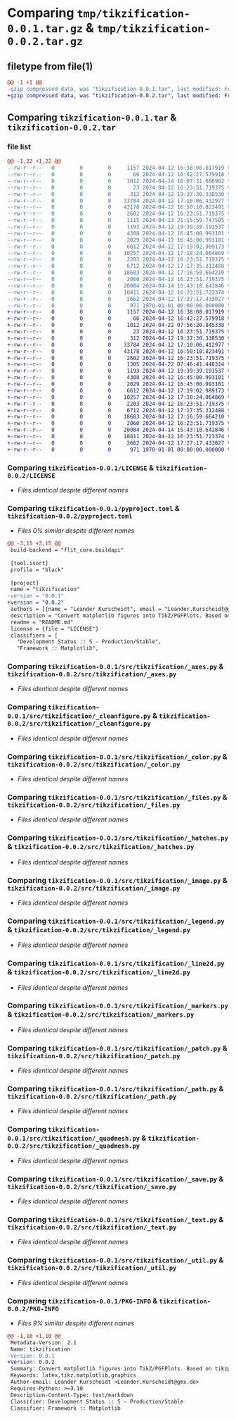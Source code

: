 # Comparing `tmp/tikzification-0.0.1.tar.gz` & `tmp/tikzification-0.0.2.tar.gz`

## filetype from file(1)

```diff
@@ -1 +1 @@
-gzip compressed data, was "tikzification-0.0.1.tar", last modified: Fri Jan  1 00:00:00 2016, max compression
+gzip compressed data, was "tikzification-0.0.2.tar", last modified: Fri Jan  1 00:00:00 2016, max compression
```

## Comparing `tikzification-0.0.1.tar` & `tikzification-0.0.2.tar`

### file list

```diff
@@ -1,22 +1,22 @@
--rw-r--r--   0        0        0     1157 2024-04-12 16:38:08.017919 tikzification-0.0.1/LICENSE
--rw-r--r--   0        0        0       66 2024-04-12 16:42:27.579918 tikzification-0.0.1/README.md
--rw-r--r--   0        0        0     1012 2024-04-14 16:07:31.666902 tikzification-0.0.1/pyproject.toml
--rw-r--r--   0        0        0       23 2024-04-12 16:23:51.719375 tikzification-0.0.1/src/tikzification/__about__.py
--rw-r--r--   0        0        0      312 2024-04-12 19:37:30.338530 tikzification-0.0.1/src/tikzification/__init__.py
--rw-r--r--   0        0        0    33784 2024-04-12 17:10:06.412977 tikzification-0.0.1/src/tikzification/_axes.py
--rw-r--r--   0        0        0    43178 2024-04-12 16:50:10.823491 tikzification-0.0.1/src/tikzification/_cleanfigure.py
--rw-r--r--   0        0        0     2602 2024-04-12 16:23:51.719375 tikzification-0.0.1/src/tikzification/_color.py
--rw-r--r--   0        0        0     1115 2024-04-13 21:15:59.747505 tikzification-0.0.1/src/tikzification/_config.py
--rw-r--r--   0        0        0     1193 2024-04-12 19:39:39.191537 tikzification-0.0.1/src/tikzification/_files.py
--rw-r--r--   0        0        0     4308 2024-04-12 16:45:00.993101 tikzification-0.0.1/src/tikzification/_hatches.py
--rw-r--r--   0        0        0     2029 2024-04-12 16:45:00.993101 tikzification-0.0.1/src/tikzification/_image.py
--rw-r--r--   0        0        0     6612 2024-04-12 17:19:02.989173 tikzification-0.0.1/src/tikzification/_legend.py
--rw-r--r--   0        0        0    10257 2024-04-12 17:18:24.064869 tikzification-0.0.1/src/tikzification/_line2d.py
--rw-r--r--   0        0        0     2203 2024-04-12 16:23:51.719375 tikzification-0.0.1/src/tikzification/_markers.py
--rw-r--r--   0        0        0     6712 2024-04-12 17:17:35.312488 tikzification-0.0.1/src/tikzification/_patch.py
--rw-r--r--   0        0        0    18683 2024-04-12 17:16:59.664210 tikzification-0.0.1/src/tikzification/_path.py
--rw-r--r--   0        0        0     2060 2024-04-12 16:23:51.719375 tikzification-0.0.1/src/tikzification/_quadmesh.py
--rw-r--r--   0        0        0    20084 2024-04-14 15:43:18.642846 tikzification-0.0.1/src/tikzification/_save.py
--rw-r--r--   0        0        0    10411 2024-04-12 16:23:51.723374 tikzification-0.0.1/src/tikzification/_text.py
--rw-r--r--   0        0        0     2662 2024-04-12 17:27:17.433027 tikzification-0.0.1/src/tikzification/_util.py
--rw-r--r--   0        0        0      971 1970-01-01 00:00:00.000000 tikzification-0.0.1/PKG-INFO
+-rw-r--r--   0        0        0     1157 2024-04-12 16:38:08.017919 tikzification-0.0.2/LICENSE
+-rw-r--r--   0        0        0       66 2024-04-12 16:42:27.579918 tikzification-0.0.2/README.md
+-rw-r--r--   0        0        0     1012 2024-04-22 07:56:20.845338 tikzification-0.0.2/pyproject.toml
+-rw-r--r--   0        0        0       23 2024-04-12 16:23:51.719375 tikzification-0.0.2/src/tikzification/__about__.py
+-rw-r--r--   0        0        0      312 2024-04-12 19:37:30.338530 tikzification-0.0.2/src/tikzification/__init__.py
+-rw-r--r--   0        0        0    33784 2024-04-12 17:10:06.412977 tikzification-0.0.2/src/tikzification/_axes.py
+-rw-r--r--   0        0        0    43178 2024-04-12 16:50:10.823491 tikzification-0.0.2/src/tikzification/_cleanfigure.py
+-rw-r--r--   0        0        0     2602 2024-04-12 16:23:51.719375 tikzification-0.0.2/src/tikzification/_color.py
+-rw-r--r--   0        0        0     1305 2024-04-22 07:46:41.448314 tikzification-0.0.2/src/tikzification/_config.py
+-rw-r--r--   0        0        0     1193 2024-04-12 19:39:39.191537 tikzification-0.0.2/src/tikzification/_files.py
+-rw-r--r--   0        0        0     4308 2024-04-12 16:45:00.993101 tikzification-0.0.2/src/tikzification/_hatches.py
+-rw-r--r--   0        0        0     2029 2024-04-12 16:45:00.993101 tikzification-0.0.2/src/tikzification/_image.py
+-rw-r--r--   0        0        0     6612 2024-04-12 17:19:02.989173 tikzification-0.0.2/src/tikzification/_legend.py
+-rw-r--r--   0        0        0    10257 2024-04-12 17:18:24.064869 tikzification-0.0.2/src/tikzification/_line2d.py
+-rw-r--r--   0        0        0     2203 2024-04-12 16:23:51.719375 tikzification-0.0.2/src/tikzification/_markers.py
+-rw-r--r--   0        0        0     6712 2024-04-12 17:17:35.312488 tikzification-0.0.2/src/tikzification/_patch.py
+-rw-r--r--   0        0        0    18683 2024-04-12 17:16:59.664210 tikzification-0.0.2/src/tikzification/_path.py
+-rw-r--r--   0        0        0     2060 2024-04-12 16:23:51.719375 tikzification-0.0.2/src/tikzification/_quadmesh.py
+-rw-r--r--   0        0        0    20084 2024-04-14 15:43:18.642846 tikzification-0.0.2/src/tikzification/_save.py
+-rw-r--r--   0        0        0    10411 2024-04-12 16:23:51.723374 tikzification-0.0.2/src/tikzification/_text.py
+-rw-r--r--   0        0        0     2662 2024-04-12 17:27:17.433027 tikzification-0.0.2/src/tikzification/_util.py
+-rw-r--r--   0        0        0      971 1970-01-01 00:00:00.000000 tikzification-0.0.2/PKG-INFO
```

### Comparing `tikzification-0.0.1/LICENSE` & `tikzification-0.0.2/LICENSE`

 * *Files identical despite different names*

### Comparing `tikzification-0.0.1/pyproject.toml` & `tikzification-0.0.2/pyproject.toml`

 * *Files 0% similar despite different names*

```diff
@@ -3,15 +3,15 @@
 build-backend = "flit_core.buildapi"
 
 [tool.isort]
 profile = "black"
 
 [project]
 name = "tikzification"
-version = "0.0.1"
+version = "0.0.2"
 authors = [{name = "Leander Kurscheidt", email = "Leander.Kurscheidt@gmx.de"}]
 description = "Convert matplotlib figures into TikZ/PGFPlots. Based on tikzplotlib"
 readme = "README.md"
 license = {file = "LICENSE"}
 classifiers = [
   "Development Status :: 5 - Production/Stable",
   "Framework :: Matplotlib",
```

### Comparing `tikzification-0.0.1/src/tikzification/_axes.py` & `tikzification-0.0.2/src/tikzification/_axes.py`

 * *Files identical despite different names*

### Comparing `tikzification-0.0.1/src/tikzification/_cleanfigure.py` & `tikzification-0.0.2/src/tikzification/_cleanfigure.py`

 * *Files identical despite different names*

### Comparing `tikzification-0.0.1/src/tikzification/_color.py` & `tikzification-0.0.2/src/tikzification/_color.py`

 * *Files identical despite different names*

### Comparing `tikzification-0.0.1/src/tikzification/_files.py` & `tikzification-0.0.2/src/tikzification/_files.py`

 * *Files identical despite different names*

### Comparing `tikzification-0.0.1/src/tikzification/_hatches.py` & `tikzification-0.0.2/src/tikzification/_hatches.py`

 * *Files identical despite different names*

### Comparing `tikzification-0.0.1/src/tikzification/_image.py` & `tikzification-0.0.2/src/tikzification/_image.py`

 * *Files identical despite different names*

### Comparing `tikzification-0.0.1/src/tikzification/_legend.py` & `tikzification-0.0.2/src/tikzification/_legend.py`

 * *Files identical despite different names*

### Comparing `tikzification-0.0.1/src/tikzification/_line2d.py` & `tikzification-0.0.2/src/tikzification/_line2d.py`

 * *Files identical despite different names*

### Comparing `tikzification-0.0.1/src/tikzification/_markers.py` & `tikzification-0.0.2/src/tikzification/_markers.py`

 * *Files identical despite different names*

### Comparing `tikzification-0.0.1/src/tikzification/_patch.py` & `tikzification-0.0.2/src/tikzification/_patch.py`

 * *Files identical despite different names*

### Comparing `tikzification-0.0.1/src/tikzification/_path.py` & `tikzification-0.0.2/src/tikzification/_path.py`

 * *Files identical despite different names*

### Comparing `tikzification-0.0.1/src/tikzification/_quadmesh.py` & `tikzification-0.0.2/src/tikzification/_quadmesh.py`

 * *Files identical despite different names*

### Comparing `tikzification-0.0.1/src/tikzification/_save.py` & `tikzification-0.0.2/src/tikzification/_save.py`

 * *Files identical despite different names*

### Comparing `tikzification-0.0.1/src/tikzification/_text.py` & `tikzification-0.0.2/src/tikzification/_text.py`

 * *Files identical despite different names*

### Comparing `tikzification-0.0.1/src/tikzification/_util.py` & `tikzification-0.0.2/src/tikzification/_util.py`

 * *Files identical despite different names*

### Comparing `tikzification-0.0.1/PKG-INFO` & `tikzification-0.0.2/PKG-INFO`

 * *Files 9% similar despite different names*

```diff
@@ -1,10 +1,10 @@
 Metadata-Version: 2.1
 Name: tikzification
-Version: 0.0.1
+Version: 0.0.2
 Summary: Convert matplotlib figures into TikZ/PGFPlots. Based on tikzplotlib
 Keywords: latex,tikz,matplotlib,graphics
 Author-email: Leander Kurscheidt <Leander.Kurscheidt@gmx.de>
 Requires-Python: >=3.10
 Description-Content-Type: text/markdown
 Classifier: Development Status :: 5 - Production/Stable
 Classifier: Framework :: Matplotlib
```

